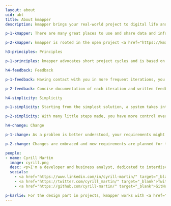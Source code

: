 ```yaml
---
layout: about
uid: abt
title: About kmapper
description: kmapper brings your real-world project to digital life and is based on the principles of Feedback, Simplicity, and Change

p-1-kmapper: There are many great places to use and share data and information from your domain of knowledge. Technology is just the tool to do so. kmapper is a single-person company bringing your real-world project to digital life. 

p-2-kmapper: kmapper is rooted in the open project <a href="https://kmapper.org" target="_blank">kmapper.org</a>. A tool making use of open access research articles to visualize subjects in an interdisciplinary context.

h3-principles: Principles

p-1-principles: kmapper advocates short project cycles and is based on the principles of <b>Feedback</b>, <b>Simplicity</b>, and <b>Change</b>.

h4-feedback: Feedback

p-1-feedback: Having contact with you in more frequent iterations, you get a clear insight into what is being developed. You can give feedback and steer the development as needed.

p-2-feedback: Concise documentation of each iteration and written feedback avoids costly meetings.

h4-simplicity: Simplicity

p-1-simplicity: Starting from the simplest solution, a system takes into account the current requirements.

p-2-simplicity: With many little steps made, you have more control over the development process and the system being developed.

h4-change: Change

p-1-change: As a problem is better understood, your requirements might change.

p-2-change: Changes are embraced and new requirements are planned for the next iteration.

people:
- name: Cyrill Martin
  image: cyrill.png
  desc: <p>I'm a developer and business analyst, dedicated to interdisciplinary perspectives on information retrieval and knowledge transfer - skilled in structuring data and content for humans and machines.</p><p>I've worked in research and publishing environments. You can have a look at my CV here&#58; <a href="https://cyrill-martin.github.io/" target="_blank">cyrill-martin.github.io</a></p>
  socials:
    - <a href="https://www.linkedin.com/in/cyrill-martin/" target="_blank">LinkedIn</a>
    - <a href="https://twitter.com/cyrill_martin/" target="_blank">Twitter</a>
    - <a href="https://github.com/cyrill-martin/" target="_blank">GitHub</a>

p-karlie: For the design part in projects, kmapper works with <a href="https://www.hejkarlie.ch/english-2" target="_blank">Karlie GmbH</a>, a brand studio for strategy and design.
---
```

